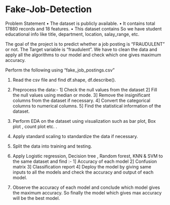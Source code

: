 # Fake-Job-Detection
Problem Statement 
•	The dataset is publicly available.
•	It contains total 17880 records and 18 features.
•	This dataset contains So we have student educational info like title, department, location, salay_range, etc.


The goal of the project is to predict whether a job posting is “FRAUDULENT” or not.
The Target variable is “fraudulent”.
We have to clean the data and apply all the algorithms to our model and check which one gives maximum accuracy.

Perform the following using “fake_job_postings.csv” 
1)	Read the csv file and find df.shape, df.describe().
2)	Preprocess the data:-
1] Check the null values from the dataset
2] Fill the null values using median or mode.
3] Remove the insignificant columns from the dataset if necessary.
4] Convert the categorical columns to numerical columns.
5] Find the statistical information of the dataset.

3)	 Perform EDA on the dataset using visualization such as bar plot, Box  plot , count plot etc. .
4)	 Apply standard scaling to standardize the data if necessary.
5)	 Split the data into training and testing.
6)	 Apply 
Logistic regression,
Decision tree , 
Random forest, 
KNN & 
SVM 
to the same dataset and find :-
1] Accuracy of each model
2] Confusion matrix
3] Classification report
4] Deploy the model by giving same inputs to all the models and check the  accuracy and output of each model.

7)	Observe the  accuracy of each model and conclude which model gives the maximum accuracy. 
So finally the model which gives max accuracy will be the best model.
